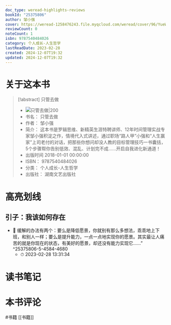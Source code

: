 ```yaml
---
doc_type: weread-highlights-reviews
bookId: "25375806"
author: 邹小强
cover: https://weread-1258476243.file.myqcloud.com/weread/cover/96/YueWen_25375806/t7_YueWen_25375806.jpg
reviewCount: 0
noteCount: 1
isbn: 9787540484026
category: 个人成长-人生哲学
lastReadDate: 2023-02-28
created: 2024-12-07T19:32
updated: 2024-12-07T19:32
---
```

# 关于这本书
> [!abstract] 只管去做
> - ![ 只管去做|200](https://weread-1258476243.file.myqcloud.com/weread/cover/96/YueWen_25375806/t7_YueWen_25375806.jpg)
> - 书名： 只管去做
> - 作者： 邹小强
> - 简介： 这本书是罗辑思维、新精英生涯特聘讲师、12年时间管理实战专家邹小强积淀之作，情境代入式讲述，通过职场“路人甲”小强和“人生赢家”上司老付的对话，把那些你想问却没人教的目标管理技巧一书囊括，5个步骤帮你告别低效、混乱、计划完不成……开启自我进化新通道！
> - 出版时间 2018-01-01 00:00:00
> - ISBN： 9787540484026
> - 分类： 个人成长-人生哲学
> - 出版社： 湖南文艺出版社

# 高亮划线

## 引子：我该如何存在


- 📌 缓解的办法有两个：要么是降低愿景，你就别有那么多想法，乖乖地上下班，和别人一样；要么是提升能力，一点一点地实现你的愿景。其实最让人痛苦的就是你现在的状态，有美好的愿景，却还没有能力实现它……” ^25375806-5-4584-4680
    - ⏱ 2023-02-28 13:31:34 
# 读书笔记

# 本书评论
#书籍  [[书籍]] 
